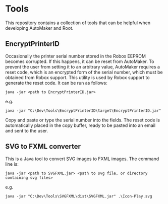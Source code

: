 # Tools
This repository contains a collection of tools that can be helpful when developing AutoMaker and Root.

## EncryptPrinterID
Occasionally the printer serial number stored in the Robox EEPROM becomes corrupted. If this happens, it can be reset from AutoMaker. To prevent the user from setting it to an arbitrary value, AutoMaker requires a reset code, which is an encrypted form of the serial number, which must be obtained from Robox support. This utility is used by Robox support to generate the reset code. It can be run as follows:

	java -jar <path to EncryptPrinterID.jar>
	
e.g.

	java -jar "C:\Dev\Tools\EncryptPrinterID\target\EncryptPrinterID.jar"

Copy and paste or type the serial number into the fields. The reset code is automatically placed in the copy buffer, ready to be pasted into an email and sent to the user.

## SVG to FXML converter
This is a Java tool to convert SVG images to FXML images. The command line is:

	java -jar <path to SVGFXML.jar> <path to svg file, or directory containing svg files>
	
e.g.

	java -jar "C:\Dev\Tools\SVGFXML\dist\SVGFXML.jar" .\Icon-Play.svg
